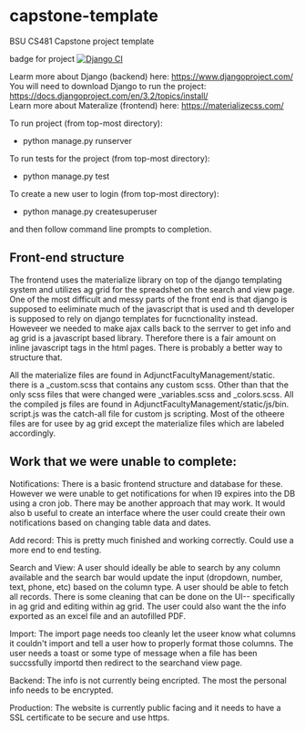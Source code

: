 # capstone-template
BSU CS481 Capstone project template

badge for project
[![Django CI](https://github.com/cs481-ekh/f21-famada/actions/workflows/django.yml/badge.svg)](https://github.com/cs481-ekh/f21-famada/actions/workflows/django.yml)

Learm more about Django (backend) here: https://www.djangoproject.com/  
You will need to download Django to run the project: https://docs.djangoproject.com/en/3.2/topics/install/  
Learn more about Materalize (frontend) here: https://materializecss.com/

To run project (from top-most directory):  
 * python manage.py runserver
  
To run tests for the project (from top-most directory):  
 * python manage.py test
  
To create a new user to login (from top-most directory):  
 * python manage.py createsuperuser
  
  and then follow command line prompts to completion.

## Front-end structure

The frontend uses the materialize library on top of the django templating system and utilizes ag grid for the spreadshet on the search and view page. One of the most difficult and messy parts of the front end is that django is supposed to eeliminate much of the javascript that is used and th developer is supposed to rely on django templates for fucnctionality instead. Howeveer we needed to make ajax calls back to the serrver to get info and ag grid is a javascript based library. Therefore there is a fair amount on inline javascript tags in the html pages. There is probably a better way to structure that. 

All the materialize files are found in AdjunctFacultyManagement/static. there is a _custom.scss that contains any custom scss. Other than that the only scss files that were changed were _variables.scss and _colors.scss. All the compiled js files are found in AdjunctFacultyManagement/static/js/bin. script.js was the catch-all file for custom js scripting. Most of the otheere files are for usee by ag grid except the materialize files which are labeled accordingly.


## Work that we were unable to complete:

Notifications: There is a basic frontend structure and database for these. However we were unable to get notifications for when I9 expires into the DB using a cron job. There may be another approach that may work. It would also b useful to create an interface where the user could create their own notifications based on changing table data and dates.

Add record: This is pretty much finished and working correctly. Could use a more end to end testing.

Search and View: A user should ideally be able to search by any column available and the search bar would update the input (dropdown, number, text, phone, etc) based on the column type. A user should be able to fetch all records. There is some cleaning that can be done on the UI-- specifically in ag grid and editing within ag grid. The user could also want the the info exported as an excel file and an autofilled PDF.

Import: The import page needs too cleanly let the useer know what columns it couldn't import and tell a user how to properly format those columns. The user needs a toast or some type of message when a file has been succssfully importd then redirect to the searchand view page.

Backend: The info is not currently being encripted. The most the personal info needs to be encrypted.

Production: The website is currently public facing and it needs to have a SSL certificate to be secure and use https.








